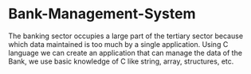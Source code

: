 # Bank-Management-System
The banking sector occupies a large part of the tertiary sector because which data maintained is too much by a single application. Using C language we can create an application that can manage the data of the Bank,  we use basic knowledge of C like string, array, structures, etc.
